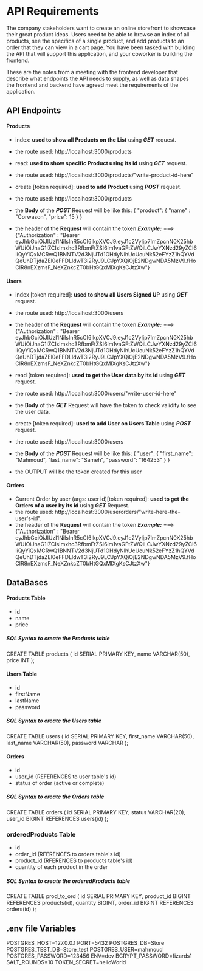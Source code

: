 # API Requirements
The company stakeholders want to create an online storefront to showcase their great product ideas. Users need to be able to browse an index of all products, see the specifics of a single product, and add products to an order that they can view in a cart page. You have been tasked with building the API that will support this application, and your coworker is building the frontend.

These are the notes from a meeting with the frontend developer that describe what endpoints the API needs to supply, as well as data shapes the frontend and backend have agreed meet the requirements of the application. 

## API Endpoints
#### Products
- index: **used to show all Products on the List** using ***GET*** request.
 - the route used: http://localhost:3000/products

- read: **used to show specific Product using its id** using ***GET*** request.
 - the route used: http://localhost:3000/products/"write-product-id-here"

- create [token required]: **used to add Product** using ***POST*** request.
 - the route used: http://localhost:3000/products
 - the **Body** of the  ***POST*** Request will be like this:
  {
      "product": {
          "name" : "Corwason",
          "price": 15
      }
  }
 - the header of the **Request** will contain the token 
  ***Example:*** ===> 
    {"Authorization" : "Bearer eyJhbGciOiJIUzI1NiIsInR5cCI6IkpXVCJ9.eyJ1c2VyIjp7ImZpcnN0X25hbWUiOiJhaG1lZCIsImxhc3RfbmFtZSI6Im1vaGFtZWQiLCJwYXNzd29yZCI6IiQyYiQxMCRwQ1BNNTV2d3NjUTd1OHdyNlhUcUcuNk52eFYzZ1hQYVdQeUhDTjdaZEl0eFFDLldwT3l2RyJ9LCJpYXQiOjE2NDgwNDA5MzV9.fHoClR8nEXzmsF_NeXZnkcZT0bHtGQxMIXgKsCJtzXw"}

#### Users
- index [token required]: **used to show all Users Signed UP** using ***GET*** request.
 - the route used: http://localhost:3000/users
 - the header of the **Request** will contain the token 
 ***Example:*** ===> 
 {"Authorization" : "Bearer eyJhbGciOiJIUzI1NiIsInR5cCI6IkpXVCJ9.eyJ1c2VyIjp7ImZpcnN0X25hbWUiOiJhaG1lZCIsImxhc3RfbmFtZSI6Im1vaGFtZWQiLCJwYXNzd29yZCI6IiQyYiQxMCRwQ1BNNTV2d3NjUTd1OHdyNlhUcUcuNk52eFYzZ1hQYVdQeUhDTjdaZEl0eFFDLldwT3l2RyJ9LCJpYXQiOjE2NDgwNDA5MzV9.fHoClR8nEXzmsF_NeXZnkcZT0bHtGQxMIXgKsCJtzXw"}


- read [token required]: **used to get the User data by its id** using ***GET*** request.
 - the route used: http://localhost:3000/users/"write-user-id-here"
 - the **Body** of the ***GET*** Request will have the token to check validity to see the user data.


- create [token required]: **used to add User on Users Table** using ***POST*** request.
 - the route used: http://localhost:3000/users
 - the **Body** of the  ***POST*** Request will be like this:
  {
      "user": {
          "first_name": "Mahmoud",
          "last_name": "Sameh",
          "password": "164253"
      }
  }
 - the OUTPUT will be the token created for this user

#### Orders
- Current Order by user (args: user id)[token required]: **used to get the Orders of a user by its id** using ***GET*** Request.
 - the route used: http://localhost:3000/userorders/"write-here-the-user's-id".
 - the header of the **Request** will contain the token 
    ***Example:*** ===> 
        {"Authorization" : "Bearer eyJhbGciOiJIUzI1NiIsInR5cCI6IkpXVCJ9.eyJ1c2VyIjp7ImZpcnN0X25hbWUiOiJhaG1lZCIsImxhc3RfbmFtZSI6Im1vaGFtZWQiLCJwYXNzd29yZCI6IiQyYiQxMCRwQ1BNNTV2d3NjUTd1OHdyNlhUcUcuNk52eFYzZ1hQYVdQeUhDTjdaZEl0eFFDLldwT3l2RyJ9LCJpYXQiOjE2NDgwNDA5MzV9.fHoClR8nEXzmsF_NeXZnkcZT0bHtGQxMIXgKsCJtzXw"}

## DataBases
#### Products Table
-  id
- name
- price

##### SQL Syntax to create the Products table
CREATE TABLE products (
    id SERIAL PRIMARY KEY,
    name VARCHAR(50),
    price INT
);


#### Users Table
- id
- firstName
- lastName
- password

##### SQL Syntax to create the Users table
CREATE TABLE users (
    id SERIAL PRIMARY KEY,
    first_name VARCHAR(50),
    last_name VARCHAR(50),
    password VARCHAR
);

#### Orders
- id
- user_id (REFERENCES to user table's id)
- status of order (active or complete)

##### SQL Syntax to create the Orders table
CREATE TABLE orders (
    id SERIAL PRIMARY KEY,
    status VARCHAR(20),
    user_id BIGINT REFERENCES users(id)
);

### orderedProducts Table
- id
- order_id (RFERENCES to orders table's id)
- product_id (RFERENCES to products table's id)
- quantity of each product in the order


##### SQL Syntax to create the orderedProducts table
CREATE TABLE prod_to_ord (
    id SERIAL PRIMARY KEY,
    product_id BIGINT REFERENCES products(id),
    quantity BIGINT,
    order_id BIGINT REFERENCES orders(id)
);



## .env file Variables

POSTGRES_HOST=127.0.0.1
PORT=5432
POSTGRES_DB=Store
POSTGRES_TEST_DB=Store_test
POSTGRES_USER=mahmoud
POSTGRES_PASSWORD=123456
ENV=dev
BCRYPT_PASSWORD=fizards1
SALT_ROUNDS=10
TOKEN_SECRET=helloWorld
